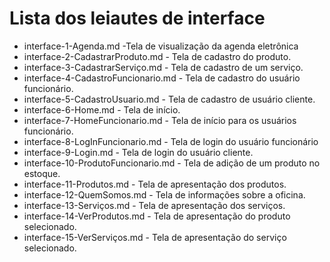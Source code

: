 # Lista dos leiautes de interface

* interface-1-Agenda.md -Tela de visualização da agenda eletrônica
* interface-2-CadastrarProduto.md - Tela de cadastro do produto.
* interface-3-CadastrarServiço.md - Tela de cadastro de um serviço.
* interface-4-CadastroFuncionario.md - Tela de cadastro do usuário funcionário.
* interface-5-CadastroUsuario.md -  Tela de cadastro de usuário cliente.
* interface-6-Home.md - Tela de início.
* interface-7-HomeFuncionario.md - Tela de início para os usuários funcionário.
* interface-8-LogInFuncionario.md - Tela de login do usuário funcionário
* interface-9-Login.md - Tela de login do usuário cliente.
* interface-10-ProdutoFuncionario.md - Tela de adição de um produto no estoque.
* interface-11-Produtos.md - Tela de apresentação dos produtos.
* interface-12-QuemSomos.md - Tela de informações sobre a oficina.
* interface-13-Serviços.md - Tela de apresentação dos serviços. 
* interface-14-VerProdutos.md - Tela de apresentação do produto selecionado.
* interface-15-VerServiços.md - Tela de apresentação do serviço selecionado.




